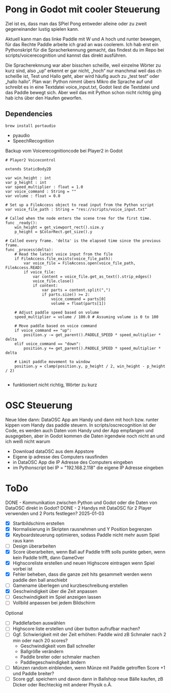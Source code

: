 # Pong in Godot mit cooler Steuerung

Ziel ist es, dass man das SPiel Pong entweder alleine oder zu zweit gegeneinander lustig spielen kann.

Aktuell kann man das linke Paddle mit W und A hoch und runter bewegen, für das Rechte Paddle arbeite ich grad an was coolerem. Ich hab erst ein Pythonskript für die Spracherkennung gemacht, das findest du im Repo bei scripts/voicerecognition und kannst das direkt ausführen.

Die Sprachereknnung war aber bisschen scheiße, weil einzelne Wörter zu kurz sind, also „up“ erkennt er gar nicht, „hoch“ nur manchmal weil das ch scheiße ist, Test und Hallo geht, aber wird häufig auch zu „test test“ oder „hallo hallo“. Plan war: Python nimmt übers Mikro die Sprache auf und schreibt es in eine Textdatei voice_input.txt, Godot liest die Textdatei und das Paddle bewegt sich.
Aber weil das mit Python schon nicht richtig ging hab ichs über den Haufen geworfen.

## Dependencies

```
brew install portaudio
```

- pyaudio
- SpeechRecognition

Backup vom Voicerecognitioncode bei Player2 in Godot

```godot
# Player2 Voicecontrol

extends StaticBody2D

var win_height : int
var p_height : int
var speed_multiplier : float = 1.0
var voice_command : String = ""
var volume : float = 0.0

# Set up a FileAccess object to read input from the Python script
var voice_file_path : String = "res://scripts/voice_input.txt"

# Called when the node enters the scene tree for the first time.
func _ready():
	win_height = get_viewport_rect().size.y
	p_height = $ColorRect.get_size().y

# Called every frame. 'delta' is the elapsed time since the previous frame.
func _process(delta):
	# Read the latest voice input from the file
	if FileAccess.file_exists(voice_file_path):
		var voice_file = FileAccess.open(voice_file_path, FileAccess.READ)
		if voice_file:
			var content = voice_file.get_as_text().strip_edges()
			voice_file.close()
			if content:
				var parts = content.split(",")
				if parts.size() >= 2:
					voice_command = parts[0]
					volume = float(parts[1])

	# Adjust paddle speed based on volume
	speed_multiplier = volume / 100.0 # Assuming volume is 0 to 100

	# Move paddle based on voice command
	if voice_command == "up":
		position.y -= get_parent().PADDLE_SPEED * speed_multiplier * delta
	elif voice_command == "down":
		position.y += get_parent().PADDLE_SPEED * speed_multiplier * delta

	# Limit paddle movement to window
	position.y = clamp(position.y, p_height / 2, win_height - p_height / 2)


```

- funktioniert nicht richtig, Wörter zu kurz

# OSC Steuerung

Neue Idee dann: DataOSC App am Handy und dann mit hoch bzw. runter kippen vom Handy das paddle steuern. In scripts/oscrecognition ist der Code, es werden auch Daten vom Handy und der App empfangen und ausgegeben, aber in Godot kommen die Daten irgendwie noch nicht an und ich weiß nicht warum

- Download dataOSC aus dem Appstore
- Eigene ip adresse des Computers rausfinden
- in DataOSC App die IP Adresse des Computers eingeben
- im Pythonscript bei IP = "192.168.2.118" die eigene IP Adresse eingeben

# ToDo

DONE - Kommunikation zwischen Python und Godot oder die Daten von DataOSC direkt in Godot?
DONE - 2 Handys mit DataOSC für 2 Player verwenden und 2 Ports festlegen?
2025-01-03

- [x] Startbildschirm erstellen
- [x] Normalisierung in Skripten rausnehmen und Y Position begrenzen
- [x] Keyboardsteuerung optimieren, sodass Paddle nicht mehr ausm Spiel raus kann
- [ ] Design überarbeiten
- [x] Score überarbeiten, wenn Ball auf Paddle trifft solls punkte geben, wenn kein Paddle trifft, dann GameOver
- [x] Highscoreliste erstellen und neuen Highscore eintragen wenn Spiel vorbei ist
- [x] Fehler beheben, dass die ganze zeit hits gesammelt werden wenn paddle den ball anschiebt
- [ ] Gamename überlegen und kurzbeschreibung erstellen
- [x] Geschwindigkeit über die Zeit anpassen
- [ ] Geschwindigkeit im Spiel anzeigen lassen
- [ ] Vollbild anpassen bei jedem Bildschirm

Optional

- [ ] Paddlefarben auswählen
- [ ] Highscore liste erstellen und über button aufrufbar machen?
- [ ] Ggf. Schwierigkeit mit der Zeit erhöhen: Paddle wird zB Schmaler nach 2 min oder nach 20 scores?
  - Geschwindigkeit vom Ball schneller
  - Ballgröße verändern
  - Paddle breiter oder schmaler machen
  - Paddlegeschwindigkeit ändern
- [ ] Münzen random einblenden, wenn Münze mit Paddle getroffen Score +1 und Paddle breiter?
- [ ] Score ggf. speichern und davon dann in Ballshop neue Bälle kaufen, zB Dicker oder Rechteckig mit anderer Physik o.Ä.
